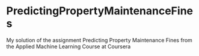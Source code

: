 # PredictingPropertyMaintenanceFines
My solution of the assignment Predicting Property Maintenance Fines from the Applied Machine Learning Course at Coursera
